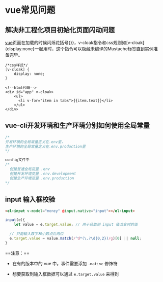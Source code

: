 #  vue常见问题

## 解决非工程化项目初始化页面闪动问题

[vue](https://www.baidu.com/s?wd=vue&tn=24004469_oem_dg&rsv_dl=gh_pl_sl_csd)页面在加载的时候闪烁花括号{}}，v-cloak指令和css规则如[v-cloak]{display:none}一起用时，这个指令可以隐藏未编译的Mustache标签直到实例准备完毕。

```
/*css样式*/
[v-cloak] {
	display: none;
}

<!--html代码-->
<div id="app" v-cloak>
    <ul>
      <li v-for="item in tabs">{{item.text}}</li>
    </ul>
</div>
```



## vue-cli开发环境和生产环境分别如何使用全局常量

```javascript
/*
开发环境的全局常量定义在.env里，
生产环境的全局常量定义在.env.production里
*/

config文件中
/*
  创建普通全局变量 .env
  创建开发环境变量 .env.development
  创建生产环境变量 .env.production
*/
```





## input 输入框校验

```html
<el-input v-model="money" @input.native="input"></el-input>
```

```js
input(e){
	let value = e.target.value;	// 用于获取到 input 值改变时的值
  
  // 只能输入数字和小数点后两位
  e.target.value = value.match(/^d*(\.?\d{0,2})/g)[0] || null;
}
```

==注意：==

+ 在有的版本中的 vue 中，事件需要添加 `.native` 修饰符

+ 想要获取到输入框数据可以通过 `e.target.value` 来得到

  